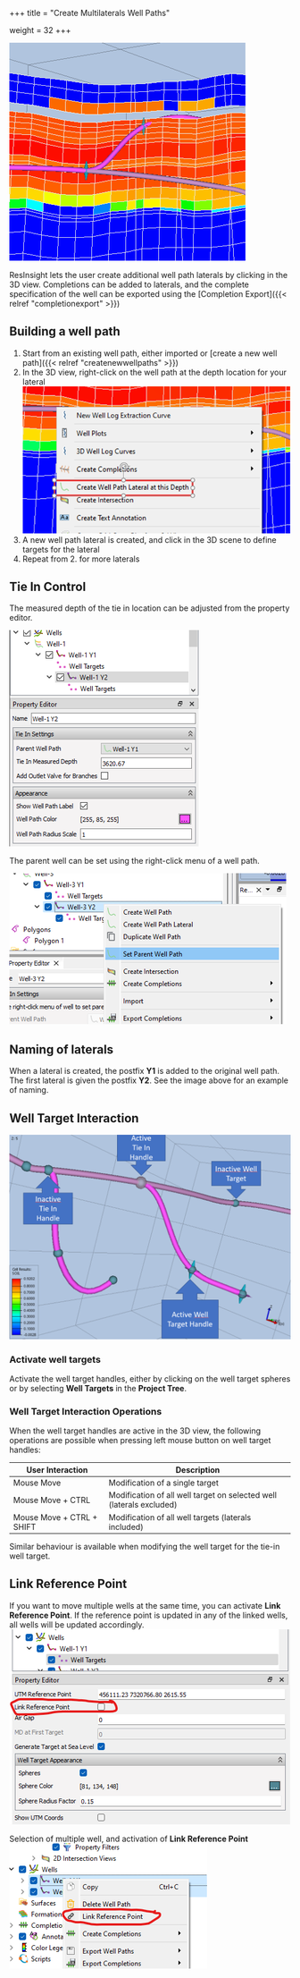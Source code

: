 +++
title = "Create Multilaterals Well Paths"

weight = 32
+++

![](/images/3d-main-window/MultiLateralWell_3d_view.png)

ResInsight lets the user create additional well path laterals by clicking in the 3D view. Completions can be added to laterals, and the complete specification of the well can be exported using the [Completion Export]({{< relref "completionexport" >}})

## Building a well path

1. Start from an existing well path, either imported or [create a new well path]({{< relref "createnewwellpaths" >}}) 
2. In the 3D view, right-click on the well path at the depth location for your lateral
![](/images/3d-main-window/MultiLateralWell_create.png)
3. A new well path lateral is created, and click in the 3D scene to define targets for the lateral
4. Repeat from 2. for more laterals

## Tie In Control
The measured depth of the tie in location can be adjusted from the property editor.

![](/images/3d-main-window/MultiLateralWell_property_editor.png)


The parent well can be set using the right-click menu of a well path.

![](/images/3d-main-window/SetParentWellPath.png)

## Naming of laterals
When a lateral is created, the postfix **Y1** is added to the original well path. The first lateral is given the postfix **Y2**. See the image above for an example of naming.

## Well Target Interaction

![](/images/well-modeling/well-targets-and-handles-2.png)

### Activate well targets
Activate the well target handles, either by clicking on the well target spheres or by selecting **Well Targets** in the **Project Tree**.

### Well Target Interaction Operations
When the well target handles are active in the 3D view, the following operations are possible when pressing left mouse button on well target handles:

|User Interaction           | Description |
|---------------------------|-------------|
|Mouse Move                 | Modification of a single target |
|Mouse Move + CTRL          | Modification of all well target on selected well (laterals excluded) |
|Mouse Move + CTRL + SHIFT  | Modification of all well targets (laterals included) |

Similar behaviour is available when modifying the well target for the tie-in well target.

## Link Reference Point
If you want to move multiple wells at the same time, you can activate **Link Reference Point**. If the reference point is updated in any of the linked wells, all wells will be updated accordingly.
![](/images/well-modeling/well-modeling-link-reference-property-editor.png)

Selection of multiple well, and activation of **Link Reference Point**
![](/images/well-modeling/well-modeling-link-reference.png)